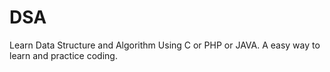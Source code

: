 # DSA
Learn Data Structure and Algorithm Using C or PHP or JAVA. A easy way to learn and practice coding.
